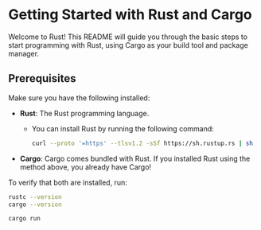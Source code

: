 # Getting Started with Rust and Cargo

Welcome to Rust! This README will guide you through the basic steps to start programming with Rust, using Cargo as your build tool and package manager.

## Prerequisites

Make sure you have the following installed:

- **Rust**: The Rust programming language.
  - You can install Rust by running the following command:
    ```bash
    curl --proto '=https' --tlsv1.2 -sSf https://sh.rustup.rs | sh
    ```

- **Cargo**: Cargo comes bundled with Rust. If you installed Rust using the method above, you already have Cargo!

To verify that both are installed, run:

```bash
rustc --version
cargo --version

cargo run
```